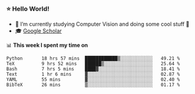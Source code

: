 ### ⭐️ Hello World!

<!--
**hologerry/hologerry** is a ✨ _special_ ✨ repository because its `README.md` (this file) appears on your GitHub profile.

Here are some ideas to get you started:

- 🔭 I’m currently working and studying on Computer Vision
- 🌱 I’m currently learning at Peking University
- 💬 Ask me about 
- 📫 How to reach me: E-mail
- 😄 Pronouns: he/his
- ⚡ Fun fact: Music is the Power
-->


- 🔭 I’m currently studying Computer Vision and doing some cool stuff 🤖
- 🎓 [Google Scholar](https://scholar.google.com/citations?user=3ykqW9wAAAAJ&hl=en)


📊 **This week I spent my time on**

<!--START_SECTION:waka-->

```text
Python       18 hrs 57 mins  ████████████▒░░░░░░░░░░░░   49.21 %
TeX          9 hrs 52 mins   ██████▒░░░░░░░░░░░░░░░░░░   25.64 %
Bash         7 hrs 5 mins    ████▓░░░░░░░░░░░░░░░░░░░░   18.41 %
Text         1 hr 6 mins     ▓░░░░░░░░░░░░░░░░░░░░░░░░   02.87 %
YAML         55 mins         ▓░░░░░░░░░░░░░░░░░░░░░░░░   02.40 %
BibTeX       26 mins         ▒░░░░░░░░░░░░░░░░░░░░░░░░   01.17 %
```

<!--END_SECTION:waka-->
